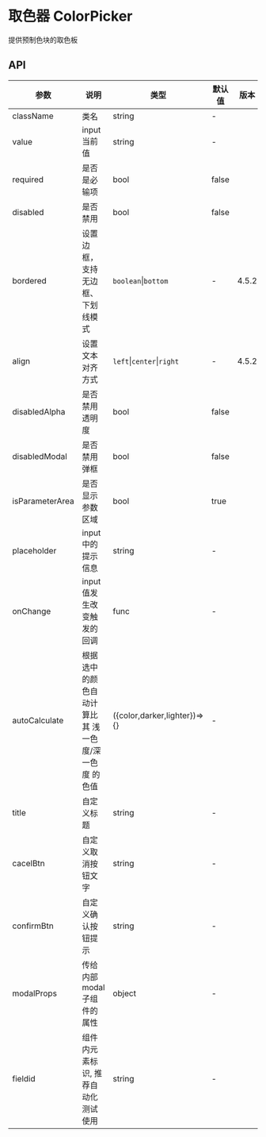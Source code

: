 # 取色器 ColorPicker

提供预制色块的取色板

## API

<!--ColorPicker-->
| 参数 | 说明 | 类型 | 默认值 | 版本 |
| --- | --- | --- | --- | --- |
|className|类名|string|-|
|value|input当前值|string|-|
|required|是否是必输项|bool|false|
|disabled|是否禁用|bool|false|
|bordered|设置边框，支持无边框、下划线模式|`boolean`\|`bottom`| -|4.5.2|
|align|设置文本对齐方式|`left`\|`center`\|`right`|  -|4.5.2|
|disabledAlpha|是否禁用透明度|bool|false|
|disabledModal|是否禁用弹框|bool|false|
|isParameterArea|是否显示参数区域|bool|true|
|placeholder|input中的提示信息|string|-|
|onChange|input值发生改变触发的回调|func|-|
|autoCalculate|根据选中的颜色自动计算比其 浅一色度/深一色度 的色值|({color,darker,lighter})=> {}|-|
|title|自定义标题|string|-|
|cacelBtn|自定义取消按钮文字|string|-|
|confirmBtn|自定义确认按钮提示|string|-|
|modalProps|传给内部modal子组件的属性|object|-|
|fieldid|组件内元素标识, 推荐自动化测试使用|string|-|
